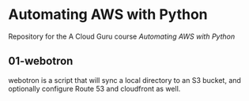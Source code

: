 # Automating AWS with Python

Repository for the A Cloud Guru course *Automating AWS with Python*

## 01-webotron

webotron is a script that will sync a local directory to an S3 bucket, and optionally configure Route 53 and cloudfront as well.
